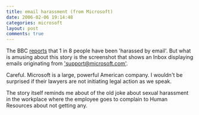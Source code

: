 ```yaml
---
title: email harassment (from Microsoft)
date: 2006-02-06 19:14:48
categories: microsoft
layout: post
comments: true
---
```

The BBC [reports](http://news.bbc.co.uk/2/hi/uk_news/4682462.stm) that 1
in 8 people have been 'harassed by email'. But what is amusing about
this story is the screenshot that shows an Inbox displaying emails
originating from
['support@microsoft.com'](mailto:'support@microsoft.com').

Careful. Microsoft is a large, powerful American company. I wouldn't be
surprised if their lawyers are not initiating legal action as we speak.

The story itself reminds me about of the old joke about sexual
harassment in the workplace where the employee goes to complain to Human
Resources about not getting any.
